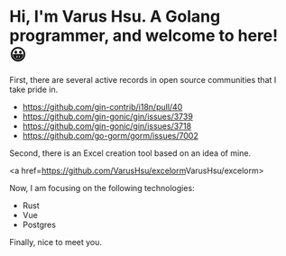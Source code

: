 # Hi, I'm Varus Hsu. A Golang programmer, and welcome to here! 😀

First, there are several active records in open source communities that I take pride in.

- <https://github.com/gin-contrib/i18n/pull/40>
- <https://github.com/gin-gonic/gin/issues/3739>
- <https://github.com/gin-gonic/gin/issues/3718>
- <https://github.com/go-gorm/gorm/issues/7002>

Second, there is an Excel creation tool based on an idea of mine.

<a href=<https://github.com/VarusHsu/excelorm>VarusHsu/excelorm></a>

Now, I am focusing on the following technologies:

- Rust
- Vue
- Postgres

Finally, nice to meet you.
